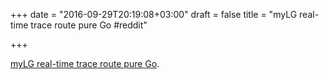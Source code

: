 +++
date = "2016-09-29T20:19:08+03:00"
draft = false
title = "myLG real-time trace route pure Go #reddit"

+++

<p><a href="https://t.co/BxebjSIV9K">myLG real-time trace route pure Go</a>.</p>

